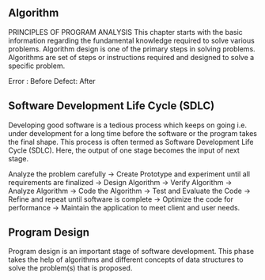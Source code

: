## Algorithm
PRINCIPLES OF PROGRAM ANALYSIS
This chapter starts with the basic information regarding the fundamental knowledge required to solve various problems. Algorithm design is one of the primary steps in solving problems. Algorithms are set of steps or instructions required and designed to solve a specific problem.

Error : Before 
Defect: After 
## Software Development Life Cycle (SDLC)
Developing good software is a tedious process which keeps on going i.e. under development for a long time before the software or the program takes the final shape. This process is often termed as Software Development Life Cycle (SDLC). Here, the output of one stage becomes the input of next stage.

Analyze the problem carefully -> Create Prototype and experiment until all requirements are finalized -> Design Algorithm -> Verify Algorithm -> Analyze Algorithm -> Code the Algorithm -> Test and Evaluate the Code -> Refine and repeat until software is complete -> Optimize the code for performance -> Maintain the application to meet client and user needs.

## Program Design

Program design is an important stage of software development. This phase takes the help of algorithms and different concepts of data structures to solve the problem(s) that is proposed.

